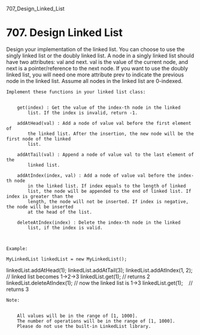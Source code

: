 707_Design_Linked_List
# 707. Design Linked List

Design your implementation of the linked list. You can choose to use the singly linked
        list or the doubly linked list. A node in a singly linked list should have two
        attributes: val and next. val is the value of
        the current node, and next is a pointer/reference to the next
        node. If you want to use the doubly linked list, you will need one more attribute
        prev to indicate the previous node in the linked list. Assume all nodes in the
        linked list are 0-indexed.

    Implement these functions in your linked list class:

    
        get(index) : Get the value of the index-th node in the linked
            list. If the index is invalid, return -1.
        
        addAtHead(val) : Add a node of value val before the first element of
            the linked list. After the insertion, the new node will be the first node of the linked
            list.
        
        addAtTail(val) : Append a node of value val to the last element of the
            linked list.
        
        addAtIndex(index, val) : Add a node of value val before the index-th node
            in the linked list. If index equals to the length of linked
            list, the node will be appended to the end of linked list. If index is greater than the
            length, the node will not be inserted. If index is negative, the node will be inserted
            at the head of the list.
        
        deleteAtIndex(index) : Delete the index-th node in the linked
            list, if the index is valid.
        
    

    Example:

    MyLinkedList linkedList = new MyLinkedList();
linkedList.addAtHead(1);
linkedList.addAtTail(3);
linkedList.addAtIndex(1, 2);  // linked list becomes 1->2->3
linkedList.get(1);            // returns 2
linkedList.deleteAtIndex(1);  // now the linked list is 1->3
linkedList.get(1);            // returns 3

    Note:

    
        All values will be in the range of [1, 1000].
        The number of operations will be in the range of [1, 1000].
        Please do not use the built-in LinkedList library.
